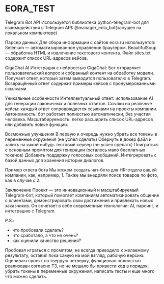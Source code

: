 # EORA_TEST

Telegram Bot API
Используется библиотека python-telegram-bot для взаимодействия с Telegram API:
@manager_eola_bot(запущен на локальном компьютере)

Парсер данных
Для сбора информации с сайтов eora.ru используется:
Selenium — автоматизированное управление браузером.
BeautifulSoup — обработка HTML и извлечение текстового контента.
Файл sites.txt содержит список URL-адресов кейсов.

GigaChat AI
Интеграция с нейросетью GigaChat:
Бот отправляет пользовательский вопрос и собранный контент на обработку модели.
Получает ответ, который затем выводится пользователю в Telegram.
Возвращённый ответ содержит примеры кейсов с пронумерованными ссылками.

Уникальные особенности
Интеллектуальный ответ: использование AI для генерации лаконичных и полезных ответов.
Ссылки на реальные кейсы: каждый ответ сопровождается ссылками на проекты компании.
Автономность: бот работает полностью автоматически, без участия человека.
Масштабируемость: легко расширить список URL-адресов или добавить новые функции.

Возможные улучшения
В первую и очередь нужно убрать все токены в переменные окружения (не успел сделать)
Обернуть в докер файл и залить на какой нибудь тестовый сервер (не успел сделать)
Поиграться с основным промптом для генерации (осталось мало бесплатных токенов)
Добавить поддержку голосовых сообщений.
Интегрировать с базой данных для хранения истории диалогов.

Пример ответа бота
Мы можем создать чат-бота для HR-отдела вашей компании, как, например, 1. Также мы внедряли поиск товаров по фото, как в случае с 2.

Заключение
Проект — это инновационный и масштабируемый Telegram-бот, который помогает компаниям автоматизировать общение с клиентами, демонстрировать свои достижения и привлекать новых заказчиков. Он сочетает в себе современные технологии: AI, парсинг, и интеграцию с Telegram.

P.S.:
 - что пробовали сделать?
 - что сработало, а что не очень?
 - как оценили качество решения?

Пробовал играться с промптом, не всегда приводило к желаемому результату, оставил пока самую на мой взгляд, рабочую версию. Оцениваю проект на твердую четверку, функционал полностью реализован согласно ТЗ, но не мешало бы привести код в порядок, убрать токены в переменные окружения, написать тесты и еще много что можно сделать. 

